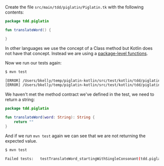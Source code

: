 Create the file `src/main/tdd/piglatin/Piglatin.tk` with the following contents:

```kotlin
package tdd.piglatin

fun translateWord() {

}

```

<div class="alert alert-warning" role="alert">In other languages we use the concept of a Class method but Kotlin does not have that concept. Instead we are using a <a href="https://kotlinlang.org/docs/reference/classes.html#companion-objects">package-level functions</a>.</div>

Now we run our tests again:

```sh
$ mvn test

[ERROR] /Users/bkelly/temp/piglatin-kotlin/src/test/kotlin/tdd/piglatin/PiglatinTest.kt: (10, 9) Type inference failed. The value of the type parameter T should be mentioned in input types (argument types, receiver type or expected type). Try to specify it explicitly.
[ERROR] /Users/bkelly/temp/piglatin-kotlin/src/test/kotlin/tdd/piglatin/PiglatinTest.kt: (10, 48) Too many arguments for public fun translateWord(): kotlin.Unit defined in tdd.piglatin
```

We haven't met the method contract we've defined in the test, we need to return a string:

```kotlin
package tdd.piglatin

fun translateWord(word: String): String {
    return ""
}
```

And if we run `mvn test` again we can see that we are not returning the expected value.

```sh
$ mvn test

Failed tests:   testTranslateWord_startingWithSingleConsonant(tdd.piglatin.PiglatinTest): expected:<[appleway]> but was:<[]>
```


